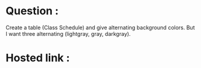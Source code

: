 # Question :
Create a table (Class Schedule) and give alternating background colors. But I want three alternating (lightgray, gray, darkgray).
# Hosted link :
